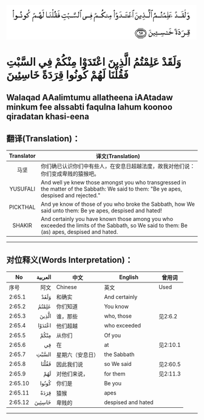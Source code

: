 ![002:065](images/002_065.gif)

#  وَلَقَدْ عَلِمْتُمُ الَّذِينَ اعْتَدَوْا مِنْكُمْ فِي السَّبْتِ فَقُلْنَا لَهُمْ كُونُوا قِرَدَةً خَاسِئِينَ 

## Walaqad AAalimtumu allatheena iAAtadaw minkum fee alssabti faqulna lahum koonoo qiradatan khasi-eena

## 翻译(Translation)：

| Translator | 译文(Translation)                                            |
|:----------:| ------------------------------------------------------------ |
| 马坚       | 你们确已认识你们中有些人，在安息日超越法度，故我对他们说：你们变成卑贱的猿猴吧。 |
| YUSUFALI   | And well ye knew those amongst you who transgressed in the matter of the Sabbath: We said to them: "Be ye apes, despised and rejected." |
| PICKTHAL   | And ye know of those of you who broke the Sabbath, how We said unto them: Be ye apes, despised and hated! |
| SHAKIR     | And certainly you have known those among you who exceeded the limits of the Sabbath, so We said to them: Be (as) apes, despised and hated. |

---

## 对位释义(Words Interpretation)：

| No      | العربية | 中文             | English            | 曾用词   |
| ------- | ------: | ---------------- | ------------------ | -------- |
| 序号    |    阿文 | Chinese          | 英文               | Used     |
| 2:65.1  |    وَلَقَدْ | 和确实           | And certainly      |          |
| 2:65.2  |   عَلِمْتُمُ | 你们知道         | You know           |          |
| 2:65.3  |   الَّذِينَ | 谁，那些         | who, those         | 见2:6.2  |
| 2:65.4  |  اعْتَدَوْا | 他们超越         | who exceeded       |          |
| 2:65.5  |    مِنْكُمْ | 从你们           | Of you             |          |
| 2:65.6  |      فِي | 在               | at                 | 见2:10.1 |
| 2:65.7  |   السَّبْتِ | 星期六（安息日） | the Sabbath        |          |
| 2:65.8  |   فَقُلْنَا | 因此我们说       | so We said         | 见2:60.5 |
| 2:65.9  |     لَهُمْ | 对他们来说，     | for them           | 见2:11.3 |
| 2:65.10 |   كُونُوا | 你们是           | Be you             |          |
| 2:65.11 |    قِرَدَةً | 猿猴             | apes               |          |
| 2:65.12 |  خَاسِئِينَ | 卑贱的           | despised and hated |          |

---
